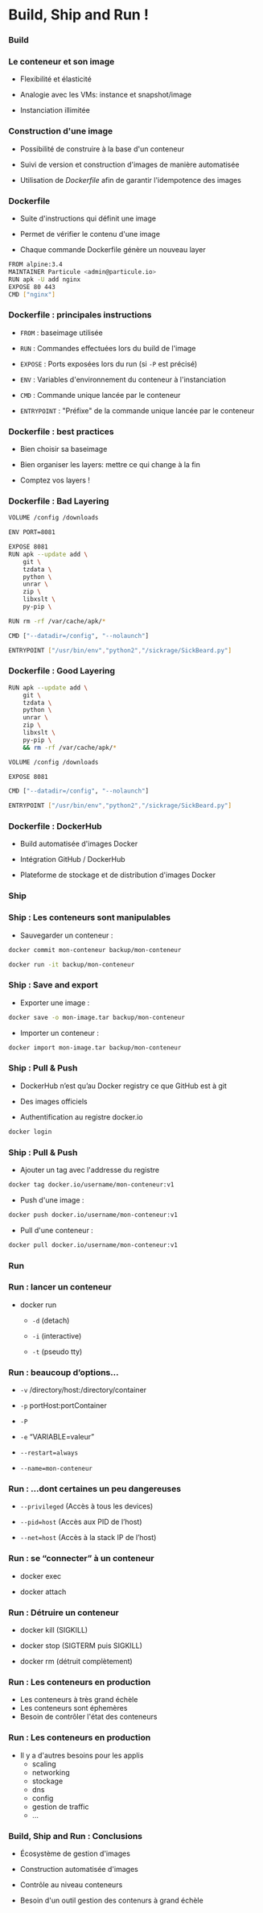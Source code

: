 # Build, Ship and Run !

### Build

### Le conteneur et son image

- Flexibilité et élasticité

- Analogie avec les VMs: instance et snapshot/image

- Instanciation illimitée

### Construction d'une image

- Possibilité de construire à la base d'un conteneur

- Suivi de version et construction d'images de manière automatisée

- Utilisation de *Dockerfile* afin de garantir l'idempotence des images

### Dockerfile

- Suite d'instructions qui définit une image

- Permet de vérifier le contenu d'une image

- Chaque commande Dockerfile génère un nouveau layer

```bash
FROM alpine:3.4
MAINTAINER Particule <admin@particule.io>
RUN apk -U add nginx
EXPOSE 80 443
CMD ["nginx"]
```

### Dockerfile : principales instructions

- `FROM` : baseimage utilisée

- `RUN` : Commandes effectuées lors du build de l'image

- `EXPOSE` : Ports exposées lors du run (si `-P` est précisé)

- `ENV` : Variables d'environnement du conteneur à l'instanciation

- `CMD` : Commande unique lancée par le conteneur

- `ENTRYPOINT` : "Préfixe" de la commande unique lancée par le conteneur

### Dockerfile : best practices

- Bien choisir sa baseimage

- Bien organiser les layers: mettre ce qui change à la fin

- Comptez vos layers !

### Dockerfile : Bad Layering

```bash
VOLUME /config /downloads

ENV PORT=8081

EXPOSE 8081
RUN apk --update add \
    git \
    tzdata \
    python \
    unrar \
    zip \
    libxslt \
    py-pip \

RUN rm -rf /var/cache/apk/*

CMD ["--datadir=/config", "--nolaunch"]

ENTRYPOINT ["/usr/bin/env","python2","/sickrage/SickBeard.py"]
```

### Dockerfile : Good Layering

```bash
RUN apk --update add \
    git \
    tzdata \
    python \
    unrar \
    zip \
    libxslt \
    py-pip \
    && rm -rf /var/cache/apk/*

VOLUME /config /downloads

EXPOSE 8081

CMD ["--datadir=/config", "--nolaunch"]

ENTRYPOINT ["/usr/bin/env","python2","/sickrage/SickBeard.py"]
```

### Dockerfile : DockerHub

- Build automatisée d'images Docker

- Intégration GitHub / DockerHub

- Plateforme de stockage et de distribution d'images Docker

### Ship

### Ship : Les conteneurs sont manipulables

- Sauvegarder un conteneur :

```bash
docker commit mon-conteneur backup/mon-conteneur
```

```bash
docker run -it backup/mon-conteneur
```

### Ship : Save and export

- Exporter une image :

```bash
docker save -o mon-image.tar backup/mon-conteneur
```

- Importer un conteneur :

```bash
docker import mon-image.tar backup/mon-conteneur
```

### Ship : Pull & Push
- DockerHub n’est qu’au Docker registry ce que GitHub est à git

- Des images officiels

- Authentification au registre docker.io

```bash
docker login
```

### Ship : Pull & Push
- Ajouter un tag avec l'addresse du registre
```bash
docker tag docker.io/username/mon-conteneur:v1
```

- Push d'une image :

```bash
docker push docker.io/username/mon-conteneur:v1
```

- Pull d'une conteneur :

```bash
docker pull docker.io/username/mon-conteneur:v1
```


### Run

### Run : lancer un conteneur

- docker run

  - `-d` (detach)

  - `-i` (interactive)

  - `-t` (pseudo tty)

### Run : beaucoup d’options...

- `-v` /directory/host:/directory/container

- `-p` portHost:portContainer

- `-P`

- `-e` “VARIABLE=valeur”

- `--restart=always`

- `--name=mon-conteneur`

### Run : ...dont certaines un peu dangereuses

- `--privileged` (Accès à tous les devices)

- `--pid=host` (Accès aux PID de l’host)

- `--net=host` (Accès à la stack IP de l’host)

### Run : se “connecter” à un conteneur

- docker exec

- docker attach

### Run : Détruire un conteneur

- docker kill (SIGKILL)

- docker stop (SIGTERM puis SIGKILL)

- docker rm (détruit complètement)

### Run : Les conteneurs en production 
- Les conteneurs à très grand échèle
- Les conteneurs sont éphemères
- Besoin de contrôler l'état des conteneurs

### Run : Les conteneurs en production 
- Il y a d'autres besoins pour les applis
  - scaling
  - networking
  - stockage
  - dns
  - config
  - gestion de traffic
  - ...


### Build, Ship and Run : Conclusions

- Écosystème de gestion d'images

- Construction automatisée d'images

- Contrôle au niveau conteneurs

- Besoin d'un outil gestion des contenurs à grand échèle
